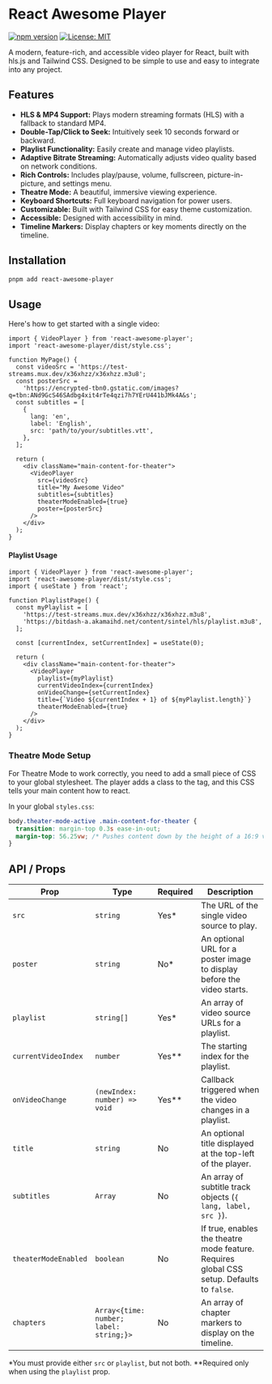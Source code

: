 # React Awesome Player

[![npm version](https://img.shields.io/npm/v/react-awesome-player.svg?style=flat-square)](https://www.npmjs.com/package/react-awesome-player)
[![License: MIT](https://img.shields.io/badge/License-MIT-yellow.svg)](https://opensource.org/licenses/MIT)

A modern, feature-rich, and accessible video player for React, built with hls.js and Tailwind CSS. Designed to be simple to use and easy to integrate into any project.

## Features

- **HLS & MP4 Support:** Plays modern streaming formats (HLS) with a fallback to standard MP4.
- **Double-Tap/Click to Seek:** Intuitively seek 10 seconds forward or backward.
- **Playlist Functionality:** Easily create and manage video playlists.
- **Adaptive Bitrate Streaming:** Automatically adjusts video quality based on network conditions.
- **Rich Controls:** Includes play/pause, volume, fullscreen, picture-in-picture, and settings menu.
- **Theatre Mode:** A beautiful, immersive viewing experience.
- **Keyboard Shortcuts:** Full keyboard navigation for power users.
- **Customizable:** Built with Tailwind CSS for easy theme customization.
- **Accessible:** Designed with accessibility in mind.
- **Timeline Markers:** Display chapters or key moments directly on the timeline.

## Installation

```bash
pnpm add react-awesome-player
```

## Usage

Here's how to get started with a single video:

```tsx
import { VideoPlayer } from 'react-awesome-player';
import 'react-awesome-player/dist/style.css';

function MyPage() {
  const videoSrc = 'https://test-streams.mux.dev/x36xhzz/x36xhzz.m3u8';
  const posterSrc =
    'https://encrypted-tbn0.gstatic.com/images?q=tbn:ANd9GcS46SAdbg4xit4rTe4qzi7h7YErU441bJMk4A&s';
  const subtitles = [
    {
      lang: 'en',
      label: 'English',
      src: 'path/to/your/subtitles.vtt',
    },
  ];

  return (
    <div className="main-content-for-theater">
      <VideoPlayer
        src={videoSrc}
        title="My Awesome Video"
        subtitles={subtitles}
        theaterModeEnabled={true}
        poster={posterSrc}
      />
    </div>
  );
}
```

#### Playlist Usage

```tsx
import { VideoPlayer } from 'react-awesome-player';
import 'react-awesome-player/dist/style.css';
import { useState } from 'react';

function PlaylistPage() {
  const myPlaylist = [
    'https://test-streams.mux.dev/x36xhzz/x36xhzz.m3u8',
    'https://bitdash-a.akamaihd.net/content/sintel/hls/playlist.m3u8',
  ];

  const [currentIndex, setCurrentIndex] = useState(0);

  return (
    <div className="main-content-for-theater">
      <VideoPlayer
        playlist={myPlaylist}
        currentVideoIndex={currentIndex}
        onVideoChange={setCurrentIndex}
        title={`Video ${currentIndex + 1} of ${myPlaylist.length}`}
        theaterModeEnabled={true}
      />
    </div>
  );
}
```

### Theatre Mode Setup

For Theatre Mode to work correctly, you need to add a small piece of CSS to your global stylesheet. The player adds a class to the <body> tag, and this CSS tells your main content how to react.

In your global `styles.css`:

```css
body.theater-mode-active .main-content-for-theater {
  transition: margin-top 0.3s ease-in-out;
  margin-top: 56.25vw; /* Pushes content down by the height of a 16:9 video */
}
```

## API / Props

| Prop                 | Type                                    | Required | Description                                                                                |
| -------------------- | --------------------------------------- | -------- | ------------------------------------------------------------------------------------------ |
| `src`                | `string`                                | Yes\*    | The URL of the single video source to play.                                                |
| `poster`             | `string`                                | No\*     | An optional URL for a poster image to display before the video starts.                     |
| `playlist`           | `string[]`                              | Yes\*    | An array of video source URLs for a playlist.                                              |
| `currentVideoIndex`  | `number`                                | Yes\*\*  | The starting index for the playlist.                                                       |
| `onVideoChange`      | `(newIndex: number) => void`            | Yes\*\*  | Callback triggered when the video changes in a playlist.                                   |
| `title`              | `string`                                | No       | An optional title displayed at the top-left of the player.                                 |
| `subtitles`          | `Array`                                 | No       | An array of subtitle track objects (`{ lang, label, src }`).                               |
| `theaterModeEnabled` | `boolean`                               | No       | If true, enables the theatre mode feature. Requires global CSS setup. Defaults to `false`. |
| `chapters`           | `Array<{time: number; label: string;}>` | No       | An array of chapter markers to display on the timeline.                                    |

\*You must provide either `src` or `playlist`, but not both.
\*\*Required only when using the `playlist` prop.
